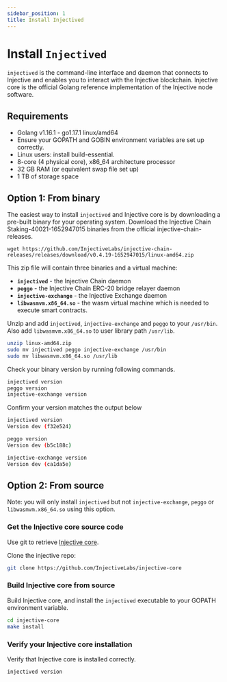 ```yaml
---
sidebar_position: 1
title: Install Injectived
---
```



# Install `Injectived` 

`injectived` is the command-line interface and daemon that connects to Injective and enables you to interact with the Injective blockchain. Injective core is the official Golang reference implementation of the Injective node software.

## Requirements

- Golang v1.16.1 - go1.17.1 linux/amd64
- Ensure your GOPATH and GOBIN environment variables are set up correctly.
- Linux users: install build-essential.
- 8-core (4 physical core), x86_64 architecture processor
- 32 GB RAM (or equivalent swap file set up)
- 1 TB of storage space

## Option 1: From binary

The easiest way to install `injectived` and Injective core is by downloading a pre-built binary for your operating system. Download the Injective Chain Staking-40021-1652947015 binaries from the official injective-chain-releases.

```
wget https://github.com/InjectiveLabs/injective-chain-releases/releases/download/v0.4.19-1652947015/linux-amd64.zip
```

This zip file will contain three binaries and a virtual machine:
- **`injectived`** - the Injective Chain daemon
- **`peggo`** - the Injective Chain ERC-20 bridge relayer daemon
- **`injective-exchange`** - the Injective Exchange daemon
- **`libwasmvm.x86_64.so`** - the wasm virtual machine which is needed to execute smart contracts.

Unzip and add `injectived`, `injective-exchange` and `peggo` to your `/usr/bin`. Also add `libwasmvm.x86_64.so` to user library path `/usr/lib`.

```bash
unzip linux-amd64.zip
sudo mv injectived peggo injective-exchange /usr/bin
sudo mv libwasmvm.x86_64.so /usr/lib
```

Check your binary version by running following commands.

```bash
injectived version
peggo version
injective-exchange version
```

Confirm your version matches the output below

```bash
injectived version
Version dev (f32e524)

peggo version
Version dev (b5c188c)

injective-exchange version
Version dev (ca1da5e)
```

## Option 2: From source

Note: you will only install `injectived` but not `injective-exchange`, `peggo` or `libwasmvm.x86_64.so` using this option.

### Get the Injective core source code

Use git to retrieve [Injective core](https://github.com/InjectiveLabs/injective-core).

Clone the injective repo:

```bash
git clone https://github.com/InjectiveLabs/injective-core
```

### Build Injective core from source

Build Injective core, and install the `injectived` executable to your GOPATH environment variable.

```bash
cd injective-core
make install
```

### Verify your Injective core installation

Verify that Injective core is installed correctly.

```bash
injectived version
```

